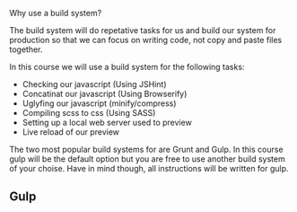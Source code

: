 Why use a build system?

The build system will do repetative tasks for us and build our system for production so that we can focus on writing code, not copy and paste files together. 

In this course we will use a build system for the following tasks:
* Checking our javascript (Using JSHint)
* Concatinat our javascript (Using Browserify)
* Uglyfing our javascript (minify/compress)
* Compiling scss to css (Using SASS)
* Setting up a local web server used to preview
* Live reload of our preview

The two most popular build systems for are Grunt and Gulp. In this course gulp will be the default option but you are free to use another build system of your choise. Have in mind though, all instructions will be written for gulp.

## Gulp
